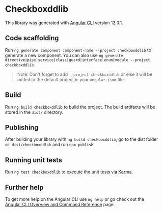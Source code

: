 # Checkboxddlib

This library was generated with [Angular CLI](https://github.com/angular/angular-cli) version 12.0.1.

## Code scaffolding

Run `ng generate component component-name --project checkboxddlib` to generate a new component. You can also use `ng generate directive|pipe|service|class|guard|interface|enum|module --project checkboxddlib`.
> Note: Don't forget to add `--project checkboxddlib` or else it will be added to the default project in your `angular.json` file. 

## Build

Run `ng build checkboxddlib` to build the project. The build artifacts will be stored in the `dist/` directory.

## Publishing

After building your library with `ng build checkboxddlib`, go to the dist folder `cd dist/checkboxddlib` and run `npm publish`.

## Running unit tests

Run `ng test checkboxddlib` to execute the unit tests via [Karma](https://karma-runner.github.io).

## Further help

To get more help on the Angular CLI use `ng help` or go check out the [Angular CLI Overview and Command Reference](https://angular.io/cli) page.
